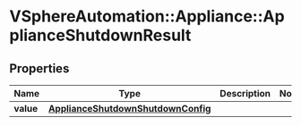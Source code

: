 # VSphereAutomation::Appliance::ApplianceShutdownResult

## Properties
Name | Type | Description | Notes
------------ | ------------- | ------------- | -------------
**value** | [**ApplianceShutdownShutdownConfig**](ApplianceShutdownShutdownConfig.md) |  | 


